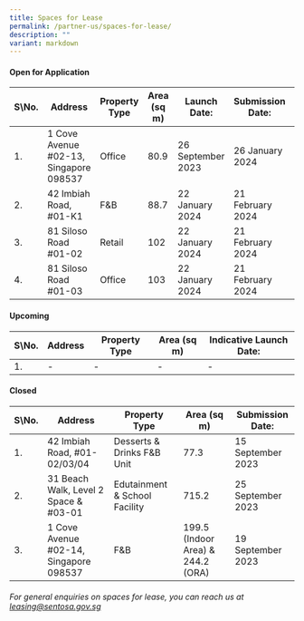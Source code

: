 ```yaml
---
title: Spaces for Lease
permalink: /partner-us/spaces-for-lease/
description: ""
variant: markdown
---
```

#### **Open for Application**

| S\No. | Address | Property Type | Area (sq m) | Launch Date: | Submission Date: | Site Showround | Request for information |
| -------- | -------- | -------- | -------- | -------- | -------- | -------- | -------- |
 | 1. |  1 Cove Avenue #02-13, Singapore 098537 | Office | 80.9 | 26 September 2023 | 26 January 2024 | Upon request | [Register interest here](https://form.gov.sg/6507ec25356d470012cee186)
  | 2. |  42 Imbiah Road, #01-K1 | F&B | 88.7 | 22 January 2024 | 21 February 2024 | 26 January 2024 | [Register interest here](https://form.gov.sg/658e3df8aa14a40012cee82f)
 | 3. |  81 Siloso Road #01-02 | Retail | 102 | 22 January 2024 | 21 February 2024 | 26 January 2024 | [Register interest here](https://form.gov.sg/658e3ec974c15e00116eaac1)
  | 4. | 81 Siloso Road #01-03 | Office | 103 | 22 January 2024 | 21 February 2024 | 26 January 2024 | [Register interest here](https://form.gov.sg/658e3f4c131a010012c01857)

#### **Upcoming**

| S\No. | Address | Property Type | Area (sq m) | Indicative Launch Date:
| -------- | -------- | -------- | -------- | -------- 
| 1. | - |- | - | -



#### **Closed**

| S\No. | Address | Property Type | Area (sq m) | Submission Date:| 
| -------- | -------- | -------- | -------- | -------- |
|1. | 42 Imbiah Road, #01-02/03/04 | Desserts & Drinks F&B Unit |77.3| 15 September 2023  |
|2. | 31 Beach Walk, Level 2 Space & #03-01 | Edutainment & School Facility |715.2| 25 September 2023  |
| 3. |  1 Cove Avenue #02-14, Singapore 098537 | F&B | 199.5 (Indoor Area) & 244.2 (ORA) | 19 September 2023 



###### For general enquiries on spaces for lease, you can reach us at leasing@sentosa.gov.sg